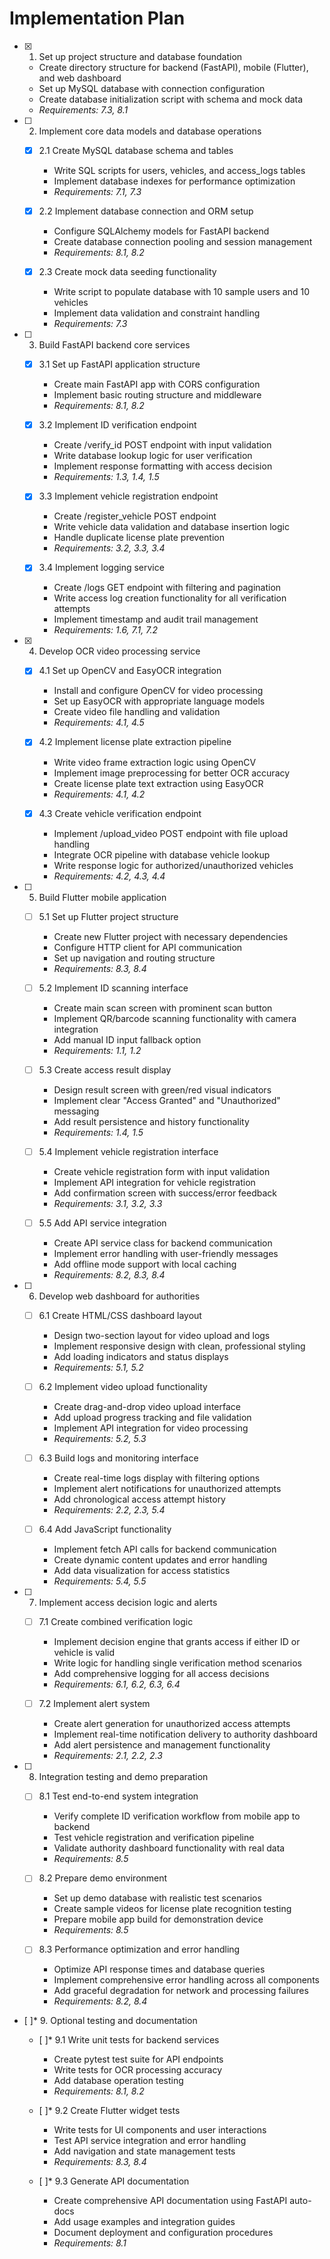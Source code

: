 # Implementation Plan

- [x] 1. Set up project structure and database foundation
  - Create directory structure for backend (FastAPI), mobile (Flutter), and web dashboard
  - Set up MySQL database with connection configuration
  - Create database initialization script with schema and mock data
  - _Requirements: 7.3, 8.1_

- [ ] 2. Implement core data models and database operations
  - [x] 2.1 Create MySQL database schema and tables
    - Write SQL scripts for users, vehicles, and access_logs tables
    - Implement database indexes for performance optimization
    - _Requirements: 7.1, 7.3_
  
  - [x] 2.2 Implement database connection and ORM setup
    - Configure SQLAlchemy models for FastAPI backend
    - Create database connection pooling and session management
    - _Requirements: 8.1, 8.2_
  
  - [x] 2.3 Create mock data seeding functionality
    - Write script to populate database with 10 sample users and 10 vehicles
    - Implement data validation and constraint handling
    - _Requirements: 7.3_

- [ ] 3. Build FastAPI backend core services
  - [x] 3.1 Set up FastAPI application structure
    - Create main FastAPI app with CORS configuration
    - Implement basic routing structure and middleware
    - _Requirements: 8.1, 8.2_
  
  - [x] 3.2 Implement ID verification endpoint
    - Create /verify_id POST endpoint with input validation
    - Write database lookup logic for user verification
    - Implement response formatting with access decision
    - _Requirements: 1.3, 1.4, 1.5_
  
  - [x] 3.3 Implement vehicle registration endpoint
    - Create /register_vehicle POST endpoint
    - Write vehicle data validation and database insertion logic
    - Handle duplicate license plate prevention
    - _Requirements: 3.2, 3.3, 3.4_
  
  - [x] 3.4 Implement logging service
    - Create /logs GET endpoint with filtering and pagination
    - Write access log creation functionality for all verification attempts
    - Implement timestamp and audit trail management
    - _Requirements: 1.6, 7.1, 7.2_

- [x] 4. Develop OCR video processing service
  - [x] 4.1 Set up OpenCV and EasyOCR integration
    - Install and configure OpenCV for video processing
    - Set up EasyOCR with appropriate language models
    - Create video file handling and validation
    - _Requirements: 4.1, 4.5_
  
  - [x] 4.2 Implement license plate extraction pipeline
    - Write video frame extraction logic using OpenCV
    - Implement image preprocessing for better OCR accuracy
    - Create license plate text extraction using EasyOCR
    - _Requirements: 4.1, 4.2_
  
  - [x] 4.3 Create vehicle verification endpoint
    - Implement /upload_video POST endpoint with file upload handling
    - Integrate OCR pipeline with database vehicle lookup
    - Write response logic for authorized/unauthorized vehicles
    - _Requirements: 4.2, 4.3, 4.4_

- [ ] 5. Build Flutter mobile application
  - [ ] 5.1 Set up Flutter project structure
    - Create new Flutter project with necessary dependencies
    - Configure HTTP client for API communication
    - Set up navigation and routing structure
    - _Requirements: 8.3, 8.4_
  
  - [ ] 5.2 Implement ID scanning interface
    - Create main scan screen with prominent scan button
    - Implement QR/barcode scanning functionality with camera integration
    - Add manual ID input fallback option
    - _Requirements: 1.1, 1.2_
  
  - [ ] 5.3 Create access result display
    - Design result screen with green/red visual indicators
    - Implement clear "Access Granted" and "Unauthorized" messaging
    - Add result persistence and history functionality
    - _Requirements: 1.4, 1.5_
  
  - [ ] 5.4 Implement vehicle registration interface
    - Create vehicle registration form with input validation
    - Implement API integration for vehicle registration
    - Add confirmation screen with success/error feedback
    - _Requirements: 3.1, 3.2, 3.3_
  
  - [ ] 5.5 Add API service integration
    - Create API service class for backend communication
    - Implement error handling with user-friendly messages
    - Add offline mode support with local caching
    - _Requirements: 8.2, 8.3, 8.4_

- [ ] 6. Develop web dashboard for authorities
  - [ ] 6.1 Create HTML/CSS dashboard layout
    - Design two-section layout for video upload and logs
    - Implement responsive design with clean, professional styling
    - Add loading indicators and status displays
    - _Requirements: 5.1, 5.2_
  
  - [ ] 6.2 Implement video upload functionality
    - Create drag-and-drop video upload interface
    - Add upload progress tracking and file validation
    - Implement API integration for video processing
    - _Requirements: 5.2, 5.3_
  
  - [ ] 6.3 Build logs and monitoring interface
    - Create real-time logs display with filtering options
    - Implement alert notifications for unauthorized attempts
    - Add chronological access attempt history
    - _Requirements: 2.2, 2.3, 5.4_
  
  - [ ] 6.4 Add JavaScript functionality
    - Implement fetch API calls for backend communication
    - Create dynamic content updates and error handling
    - Add data visualization for access statistics
    - _Requirements: 5.4, 5.5_

- [ ] 7. Implement access decision logic and alerts
  - [ ] 7.1 Create combined verification logic
    - Implement decision engine that grants access if either ID or vehicle is valid
    - Write logic for handling single verification method scenarios
    - Add comprehensive logging for all access decisions
    - _Requirements: 6.1, 6.2, 6.3, 6.4_
  
  - [ ] 7.2 Implement alert system
    - Create alert generation for unauthorized access attempts
    - Implement real-time notification delivery to authority dashboard
    - Add alert persistence and management functionality
    - _Requirements: 2.1, 2.2, 2.3_

- [ ] 8. Integration testing and demo preparation
  - [ ] 8.1 Test end-to-end system integration
    - Verify complete ID verification workflow from mobile app to backend
    - Test vehicle registration and verification pipeline
    - Validate authority dashboard functionality with real data
    - _Requirements: 8.5_
  
  - [ ] 8.2 Prepare demo environment
    - Set up demo database with realistic test scenarios
    - Create sample videos for license plate recognition testing
    - Prepare mobile app build for demonstration device
    - _Requirements: 8.5_
  
  - [ ] 8.3 Performance optimization and error handling
    - Optimize API response times and database queries
    - Implement comprehensive error handling across all components
    - Add graceful degradation for network and processing failures
    - _Requirements: 8.2, 8.4_

- [ ]* 9. Optional testing and documentation
  - [ ]* 9.1 Write unit tests for backend services
    - Create pytest test suite for API endpoints
    - Write tests for OCR processing accuracy
    - Add database operation testing
    - _Requirements: 8.1, 8.2_
  
  - [ ]* 9.2 Create Flutter widget tests
    - Write tests for UI components and user interactions
    - Test API service integration and error handling
    - Add navigation and state management tests
    - _Requirements: 8.3, 8.4_
  
  - [ ]* 9.3 Generate API documentation
    - Create comprehensive API documentation using FastAPI auto-docs
    - Add usage examples and integration guides
    - Document deployment and configuration procedures
    - _Requirements: 8.1_